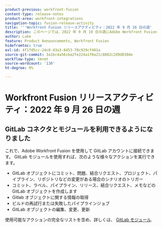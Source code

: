 ```yaml
---
product-previous: workfront-fusion
content-type: release-notes
product-area: workfront-integrations
navigation-topic: fusion-release-activity
title: '''Workfront Fusion リリースアクティビティ：2022 年 9 月 26 日の週'
description: このページでは、2022 年 9 月 19 日の週にAdobe Workfront Fusion でおこなわれたすべての機能強化について説明します。
author: Luke
feature: Product Announcements, Workfront Fusion
hidefromtoc: true
exl-id: 4f1fd5cc-24c0-43a3-8453-78c929cf401a
source-git-commit: 3a1bc4a56cba2fe224a1f0a21c8882c2d9d030de
workflow-type: tm+mt
source-wordcount: '130'
ht-degree: 0%

---
```


# Workfront Fusion リリースアクティビティ：2022 年 9 月 26 日の週

## GitLab コネクタとモジュールを利用できるようになりました

これで、Adobe Workfront Fusion を使用して GitLab アカウントに接続できます。 GitLab モジュールを使用すれば、次のような様々なアクションを実行できます。

* GitLab オブジェクトにコミット、問題、結合リクエスト、プロジェクト、パイプライン、リポジトリなどの変更がある場合のシナリオのトリガー
* コミット、ラベル、パイプライン、リリース、結合リクエスト、メモなどの GitLab オブジェクトを作成します
* Gitlab オブジェクトに関する情報の取得
* ビルドの再試行または失敗したパイプラインジョブ
* GitLab オブジェクトの編集、変更、更新

使用可能なアクションの完全なリストを含め、詳しくは、 [GitLab モジュール](/help/quicksilver/workfront-fusion/apps-and-their-modules/gitlab-modules.md).
